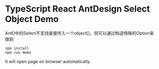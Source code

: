 TypeScript React AntDesign Select Object Demo
=================================

AntD中的Select不支持直接传入一个object[]，但可以通过构造特殊的Option来做到

```
npm install
npm run demo
```

It will open page on browser automatically.
